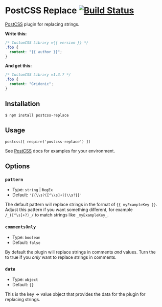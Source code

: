 # PostCSS Replace [![Build Status](https://travis-ci.org/gridonic/postcss-replace.svg)](https://travis-ci.org/gridonic/postcss-replace)

[PostCSS](https://github.com/postcss/postcss) plugin for replacing strings.

**Write this:**

```css
/* CustomCSS Library v{{ version }} */
.foo {
  content: "{{ author }}";
}
```

**And get this:**

```css
/* CustomCSS Library v1.3.7 */
.foo {
  content: "Gridonic";
}
```

## Installation

`$ npm install postcss-replace`

## Usage

```JS
postcss([ require('postcss-replace') ])
```

See [PostCSS](https://github.com/postcss/postcss) docs for examples for your environment.

## Options

### `pattern`

- Type: `string` | `RegEx`
- Default: `'{{\\s?([^\\s]+?)\\s?}}'`

The default pattern will replace strings in the format of `{{ myExampleKey }}`. Adjust this pattern if you want 
something different, for example `/_([^\s]+?)_/` to match strings like `_myExampleKey_`.

### `commentsOnly`

- Type: `boolean`
- Default: `false`

By default the plugin will replace strings in comments _and_ values. Turn the to true if you _only_ want to replace strings 
in comments.

### `data`

- Type: `object`
- Default: `{}`

This is the key → value object that provides the data for the plugin for replacing strings.